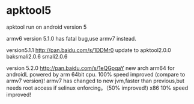 # apktool5
apktool run on android version 5

armv6 version 5.1.0 has fatal bug,use armv7 instead.

version5.1.1 http://pan.baidu.com/s/1DDMr0
  update to apktool2.0.0 baksmali2.0.6 smali2.0.6

version 5.2.0 http://pan.baidu.com/s/1eQGpqaY
  new arch arm64 for androidL powered by arm 64bit cpu. 100% speed improved (compare to armv7 version)!
  armv7 has changed to new jvm,faster than previous,but needs root access if selinux enforcing。（50% improved!)
  x86 10% speed improved!
